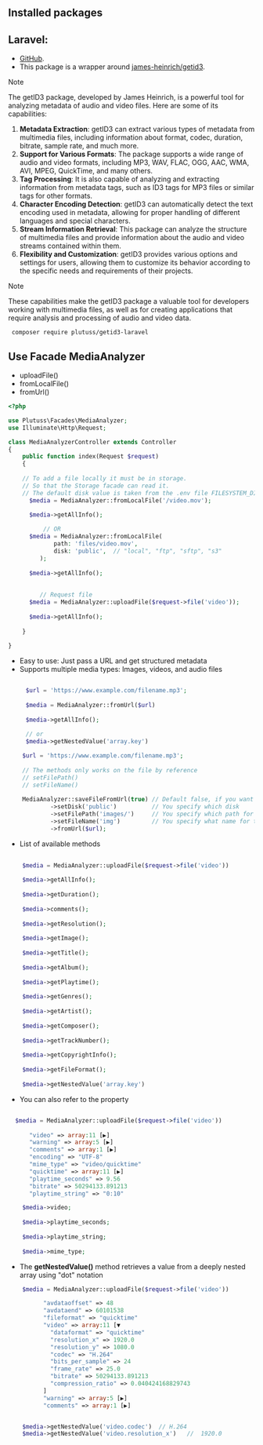 ## Installed packages

## Laravel:

- [GitHub](https://github.com/plutuss/getid3).
- This package is a wrapper around   [james-heinrich/getid3](https://packagist.org/packages/james-heinrich/getid3).


> [!NOTE]
>  The getID3 package, developed by James Heinrich, is a powerful tool for analyzing metadata of audio and video files. Here are some of its capabilities:

1. **Metadata Extraction**: getID3 can extract various types of metadata from multimedia files, including information about format, codec, duration, bitrate, sample rate, and much more.
2. **Support for Various Formats**: The package supports a wide range of audio and video formats, including MP3, WAV, FLAC, OGG, AAC, WMA, AVI, MPEG, QuickTime, and many others.
3. **Tag Processing**: It is also capable of analyzing and extracting information from metadata tags, such as ID3 tags for MP3 files or similar tags for other formats.
4. **Character Encoding Detection**: getID3 can automatically detect the text encoding used in metadata, allowing for proper handling of different languages and special characters.
5. **Stream Information Retrieval**: This package can analyze the structure of multimedia files and provide information about the audio and video streams contained within them.
6. **Flexibility and Customization**: getID3 provides various options and settings for users, allowing them to customize its behavior according to the specific needs and requirements of their projects.

> [!NOTE]
> These capabilities make the getID3 package a valuable tool for developers working with multimedia files, as well as for creating applications that require analysis and processing of audio and video data.
  

```shell
 composer require plutuss/getid3-laravel
```

## Use Facade MediaAnalyzer
- uploadFile()
- fromLocalFile()
- fromUrl()
 
```php
<?php

use Plutuss\Facades\MediaAnalyzer;
use Illuminate\Http\Request;

class MediaAnalyzerController extends Controller
{
    public function index(Request $request)
    {
    
    // To add a file locally it must be in storage.
    // So that the Storage facade can read it.
    // The default disk value is taken from the .env file FILESYSTEM_DISK
      $media = MediaAnalyzer::fromLocalFile('/video.mov');
      
      $media->getAllInfo();  

          // OR
      $media = MediaAnalyzer::fromLocalFile(
             path: 'files/video.mov',
             disk: 'public',  // "local", "ftp", "sftp", "s3"
         );
         
      $media->getAllInfo();  
         
         
         // Request file
      $media = MediaAnalyzer::uploadFile($request->file('video'));
      
      $media->getAllInfo();
  
    }
  
}

```

- Easy to use: Just pass a URL and get structured metadata
- Supports multiple media types: Images, videos, and audio files
```php

     $url = 'https://www.example.com/filename.mp3';
     
     $media = MediaAnalyzer::fromUrl($url)
     
     $media->getAllInfo(); 
     
     // or
     $media->getNestedValue('array.key')  

```

```php
    $url = 'https://www.example.com/filename.mp3';
    
    // The methods only works on the file by reference
    // setFilePath()
    // setFileName()
    
    MediaAnalyzer::saveFileFromUrl(true) // Default false, if you want to save the file using the link
            ->setDisk('public')          // You specify which disk
            ->setFilePath('images/')     // You specify which path for the file
            ->setFileName('img')         // You specify what name for the file
            ->fromUrl($url);

```


- List of available methods
```php
    
    $media = MediaAnalyzer::uploadFile($request->file('video'))
    
    $media->getAllInfo();
    
    $media->getDuration();
    
    $media->comments();
    
    $media->getResolution();
    
    $media->getImage();
    
    $media->getTitle();
    
    $media->getAlbum();
    
    $media->getPlaytime();
    
    $media->getGenres();
    
    $media->getArtist();
    
    $media->getComposer();
    
    $media->getTrackNumber();
    
    $media->getCopyrightInfo();
    
    $media->getFileFormat();
    
    $media->getNestedValue('array.key')

```

- You can also refer to the property  

```php

  $media = MediaAnalyzer::uploadFile($request->file('video'))
  
      "video" => array:11 [▶]
      "warning" => array:5 [▶]
      "comments" => array:1 [▶]
      "encoding" => "UTF-8"
      "mime_type" => "video/quicktime"
      "quicktime" => array:11 [▶]
      "playtime_seconds" => 9.56
      "bitrate" => 50294133.891213
      "playtime_string" => "0:10"

    $media->video;
    
    $media->playtime_seconds;
    
    $media->playtime_string;
    
    $media->mime_type;

```



- The **getNestedValue()** method retrieves a value from a deeply nested array using "dot" notation

```php
    $media = MediaAnalyzer::uploadFile($request->file('video'))

          "avdataoffset" => 48
          "avdataend" => 60101538
          "fileformat" => "quicktime"
          "video" => array:11 [▼
            "dataformat" => "quicktime"
            "resolution_x" => 1920.0
            "resolution_y" => 1080.0
            "codec" => "H.264"
            "bits_per_sample" => 24
            "frame_rate" => 25.0
            "bitrate" => 50294133.891213
            "compression_ratio" => 0.040424168829743
          ]
          "warning" => array:5 [▶]
          "comments" => array:1 [▶]


    $media->getNestedValue('video.codec')  // H.264
    $media->getNestedValue('video.resolution_x')   //  1920.0
```

